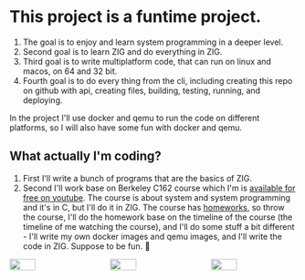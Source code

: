 # This project is a funtime project.
1. The goal is to enjoy and learn system programming in a deeper level.
2. Second goal is to learn ZIG and do everything in ZIG.
3. Third goal is to write multiplatform code, that can run on linux and macos, on 64 and 32 bit.
4. Fourth goal is to do every thing from the cli, including creating this repo on github with api, creating files, building, testing, running, and deploying.

In the project I'll use docker and qemu to run the code on different platforms, so I will also have some fun with docker and qemu.

## What actually I'm coding?
1. First I'll write a bunch of programs that are the basics of ZIG.
2. Second I'll work base on Berkeley C162 course which I'm is [available for free on youtube](https://www.youtube.com/playlist?list=PLF2K2xZjNEf97A_uBCwEl61sdxWVP7VWC).
The course is about system and system programming and it's in C, but I'll do it in ZIG.
The course has [homeworks](https://inst.eecs.berkeley.edu/~cs162/fa22/static/hw/), so throw the course, I'll do the homework base on the timeline of the course (the timeline of me watching the course), and I'll do some stuff a bit different - I'll write my own docker images and qemu images, and I'll write the code in ZIG.
Suppose to be fun. :woman_dancing:

<div style="display: flex; justify-content: space-between;">
    <img src="https://images.unsplash.com/photo-1675602488453-c3897a475af5?q=80&w=2670&auto=format&fit=crop&ixlib=rb-4.0.3&ixid=M3wxMjA3fDB8MHxwaG90by1wYWdlfHx8fGVufDB8fHx8fA%3D%3D" style="width: 30%; margin-right: 2%;">
    <img src="https://images.unsplash.com/photo-1629654297299-c8506221ca97?q=80&w=2574&auto=format&fit=crop&ixlib=rb-4.0.3&ixid=M3wxMjA3fDB8MHxwaG90by1wYWdlfHx8fGVufDB8fHx8fA%3D%3D" style="width: 30%; margin-right: 2%;">
    <img src="https://images.unsplash.com/photo-1647166545674-ce28ce93bdca?q=80&w=2670&auto=format&fit=crop&ixlib=rb-4.0.3&ixid=M3wxMjA3fDB8MHxwaG90by1wYWdlfHx8fGVufDB8fHx8fA%3D%3D" style="width: 30%;">
</div>


